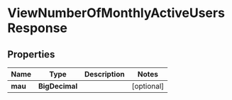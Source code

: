 

# ViewNumberOfMonthlyActiveUsersResponse


## Properties

| Name | Type | Description | Notes |
|------------ | ------------- | ------------- | -------------|
|**mau** | **BigDecimal** |  |  [optional] |



